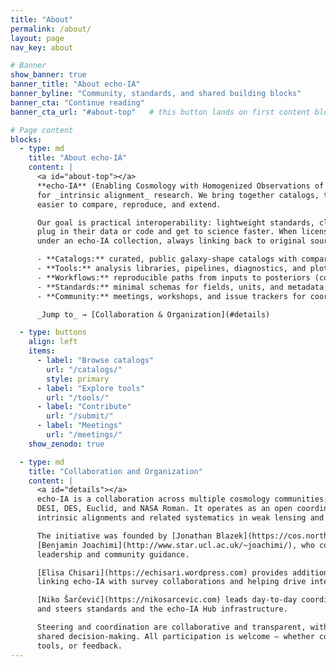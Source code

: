 ```yaml
---
title: "About"
permalink: /about/
layout: page
nav_key: about

# Banner
show_banner: true
banner_title: "About echo-IA"
banner_byline: "Community, standards, and shared building blocks"
banner_cta: "Continue reading"
banner_cta_url: "#about-top"   # this button lands on first content block

# Page content
blocks:
  - type: md
    title: "About echo-IA"
    content: |
      <a id="about-top"></a>
      **echo-IA** (Enabling Cosmology with Homogenized Observations of Intrinsic Alignments) is a community space
      for _intrinsic alignment_ research. We bring together catalogs, tools, datasets, and workflows so results are
      easier to compare, reproduce, and extend.

      Our goal is practical interoperability: lightweight standards, clear provenance, and shared building blocks — so teams can
      plug in their data or code and get to science faster. When licensing allows, we also **host or mirror on Zenodo**
      under an echo-IA collection, always linking back to original sources.

      - **Catalogs:** curated, public galaxy-shape catalogs with comparable metadata  
      - **Tools:** analysis libraries, pipelines, diagnostics, and plotting utilities  
      - **Workflows:** reproducible paths from inputs to posteriors (configs, CI, examples)  
      - **Standards:** minimal schemas for fields, units, and metadata; recommended citations  
      - **Community:** meetings, workshops, and issue trackers for coordination

      _Jump to_ → [Collaboration & Organization](#details)

  - type: buttons
    align: left
    items:
      - label: "Browse catalogs"
        url: "/catalogs/"
        style: primary
      - label: "Explore tools"
        url: "/tools/"
      - label: "Contribute"
        url: "/submit/"
      - label: "Meetings"
        url: "/meetings/"
    show_zenodo: true

  - type: md
    title: "Collaboration and Organization"
    content: |
      <a id="details"></a>
      echo-IA is a collaboration across multiple cosmology communities, including LSST DESC,
      DESI, DES, Euclid, and NASA Roman. It operates as an open coordination space for researchers studying
      intrinsic alignments and related systematics in weak lensing and large-scale structure.

      The initiative was founded by [Jonathan Blazek](https://cos.northeastern.edu/people/jonathan-blazek/) and
      [Benjamin Joachimi](http://www.star.ucl.ac.uk/~joachimi/), who continue to provide scientific
      leadership and community guidance.

      [Elisa Chisari](https://echisari.wordpress.com) provides additional guidance and coordination, 
      linking echo-IA with survey collaborations and helping drive interoperability and data-standards work.

      [Niko Šarčević](https://nikosarcevic.com) leads day-to-day coordination, organizes workshops,
      and steers standards and the echo-IA Hub infrastructure.

      Steering and coordination are collaborative and transparent, with open meetings and
      shared decision-making. All participation is welcome — whether contributing data,
      tools, or feedback.
---
```


